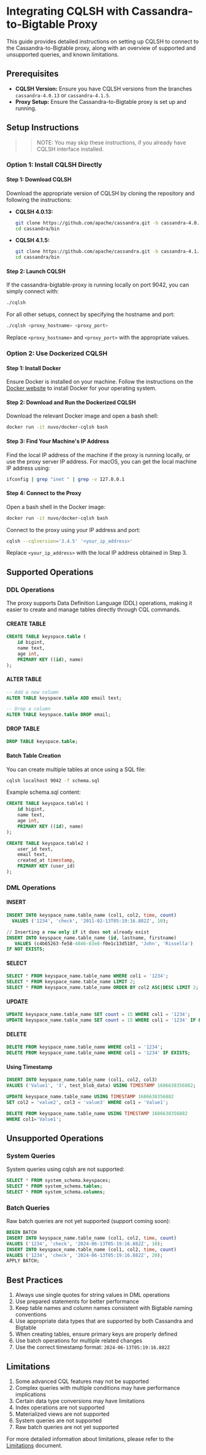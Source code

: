 # Integrating CQLSH with Cassandra-to-Bigtable Proxy

This guide provides detailed instructions on setting up CQLSH to connect to the Cassandra-to-Bigtable proxy, along with an overview of supported and unsupported queries, and known limitations.

## Prerequisites

- **CQLSH Version:** Ensure you have CQLSH versions from the branches `cassandra-4.0.13` or `cassandra-4.1.5`.
- **Proxy Setup:** Ensure the Cassandra-to-Bigtable proxy is set up and running.

## Setup Instructions

>> NOTE: You may skip these instructions, if you already have CQLSH interface installed.

### Option 1: Install CQLSH Directly

#### Step 1: Download CQLSH

Download the appropriate version of CQLSH by cloning the repository and following the instructions:

- **CQLSH 4.0.13:**
  ```sh
  git clone https://github.com/apache/cassandra.git -b cassandra-4.0.13
  cd cassandra/bin
  ```

- **CQLSH 4.1.5:**
  ```sh
  git clone https://github.com/apache/cassandra.git -b cassandra-4.1.5
  cd cassandra/bin
  ```

#### Step 2: Launch CQLSH

If the cassandra-bigtable-proxy is running locally on port 9042, you can simply connect with:
```sh
./cqlsh
```

For all other setups, connect by specifying the hostname and port:
```sh
./cqlsh <proxy_hostname> <proxy_port>
```

Replace `<proxy_hostname>` and `<proxy_port>` with the appropriate values.

### Option 2: Use Dockerized CQLSH

#### Step 1: Install Docker

Ensure Docker is installed on your machine. Follow the instructions on the [Docker website](https://docs.docker.com/get-docker/) to install Docker for your operating system.

#### Step 2: Download and Run the Dockerized CQLSH

Download the relevant Docker image and open a bash shell:
```sh
docker run -it nuvo/docker-cqlsh bash
```

#### Step 3: Find Your Machine's IP Address

Find the local IP address of the machine if the proxy is running locally, or use the proxy server IP address. For macOS, you can get the local machine IP address using:
```sh
ifconfig | grep "inet " | grep -v 127.0.0.1
```

#### Step 4: Connect to the Proxy

Open a bash shell in the Docker image:
```sh
docker run -it nuvo/docker-cqlsh bash
```

Connect to the proxy using your IP address and port:
```sh
cqlsh --cqlversion='3.4.5' '<your_ip_address>'
```

Replace `<your_ip_address>` with the local IP address obtained in Step 3.

## Supported Operations

### DDL Operations

The proxy supports Data Definition Language (DDL) operations, making it easier to create and manage tables directly through CQL commands.

#### CREATE TABLE
```sql
CREATE TABLE keyspace.table (
    id bigint,
    name text,
    age int,
    PRIMARY KEY ((id), name)
);
```

#### ALTER TABLE
```sql
-- Add a new column
ALTER TABLE keyspace.table ADD email text;

-- Drop a column
ALTER TABLE keyspace.table DROP email;
```

#### DROP TABLE
```sql
DROP TABLE keyspace.table;
```

#### Batch Table Creation
You can create multiple tables at once using a SQL file:
```bash
cqlsh localhost 9042 -f schema.sql
```

Example schema.sql content:
```sql
CREATE TABLE keyspace.table1 (
    id bigint,
    name text,
    age int,
    PRIMARY KEY ((id), name)
);

CREATE TABLE keyspace.table2 (
    user_id text,
    email text,
    created_at timestamp,
    PRIMARY KEY (user_id)
);
```

### DML Operations

#### INSERT
```sql
INSERT INTO keyspace_name.table_name (col1, col2, time, count)
  VALUES ('1234', 'check', '2011-02-13T05:19:16.882Z', 10);

// Inserting a row only if it does not already exist
INSERT INTO keyspace_name.table_name (id, lastname, firstname)
   VALUES (c4b65263-fe58-4846-83e8-f0e1c13d518f, 'John', 'Rissella')
IF NOT EXISTS;
```

#### SELECT
```sql
SELECT * FROM keyspace_name.table_name WHERE col1 = '1234';
SELECT * FROM keyspace_name.table_name LIMIT 2;
SELECT * FROM keyspace_name.table_name ORDER BY col2 ASC|DESC LIMIT 2;
```

#### UPDATE
```sql
UPDATE keyspace_name.table_name SET count = 15 WHERE col1 = '1234';
UPDATE keyspace_name.table_name SET count = 15 WHERE col1 = '1234' IF EXISTS;
```

#### DELETE
```sql
DELETE FROM keyspace_name.table_name WHERE col1 = '1234';
DELETE FROM keyspace_name.table_name WHERE col1 = '1234' IF EXISTS;
```

#### Using Timestamp
```sql
INSERT INTO keyspace_name.table_name (col1, col2, col3) 
VALUES ('Value1', '3', test_blob_data) USING TIMESTAMP 1686638356882;

UPDATE keyspace_name.table_name USING TIMESTAMP 1686638356882 
SET col2 = 'value2', col3 = 'value3' WHERE col1 = 'Value1';

DELETE FROM keyspace_name.table_name USING TIMESTAMP 1686638356882 
WHERE col1='Value1';
```

## Unsupported Operations

### System Queries
System queries using cqlsh are not supported:
```sql
SELECT * FROM system_schema.keyspaces;
SELECT * FROM system_schema.tables;
SELECT * FROM system_schema.columns;
```

### Batch Queries
Raw batch queries are not yet supported (support coming soon):
```sql
BEGIN BATCH
INSERT INTO keyspace_name.table_name (col1, col2, time, count) 
VALUES ('1234', 'check', '2024-06-13T05:19:16.882Z', 10);
INSERT INTO keyspace_name.table_name (col1, col2, time, count) 
VALUES ('1234', 'check', '2024-06-13T05:19:16.882Z', 20);
APPLY BATCH;
```

## Best Practices

1. Always use single quotes for string values in DML operations
2. Use prepared statements for better performance
3. Keep table names and column names consistent with Bigtable naming conventions
4. Use appropriate data types that are supported by both Cassandra and Bigtable
5. When creating tables, ensure primary keys are properly defined
6. Use batch operations for multiple related changes
7. Use the correct timestamp format: `2024-06-13T05:19:16.882Z`

## Limitations

1. Some advanced CQL features may not be supported
2. Complex queries with multiple conditions may have performance implications
3. Certain data type conversions may have limitations
4. Index operations are not supported
5. Materialized views are not supported
6. System queries are not supported
7. Raw batch queries are not yet supported

For more detailed information about limitations, please refer to the [Limitations](./limitations.md) document.

